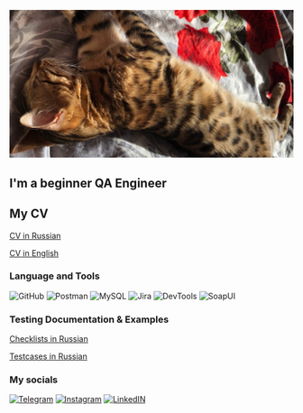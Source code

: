 ![Header](https://github.com/Wildy350/wildy350/blob/main/pics/x8SxNR01OSg.jpg)

## I'm a beginner QA Engineer

## My CV
[CV in Russian](https://drive.google.com/file/d/15WebHGt5n54lB0AFZeGQ-xnO7Gk6xqjr/view?usp=share_link)

[CV in English](https://drive.google.com/file/d/1zhI8QSwnmsvkJZlVEY6i5nyA2GUv1c7K/view?usp=share_link)

### Language and Tools
![GitHub](https://img.shields.io/badge/-GitHub-090909?style=for-the-badge&logo=github&logoColor=87CEFA)
![Postman](https://img.shields.io/badge/-Postman-090909?style=for-the-badge&logo=postman&logoColor=d28704)
![MySQL](https://img.shields.io/badge/-MySQL-090909?style=for-the-badge&logo=mysql&logoColor=125a2a)
![Jira](https://img.shields.io/badge/-Jira-090909?style=for-the-badge&logo=jira&logoColor=1d4fd7)
![DevTools](https://img.shields.io/badge/-DevTools-090909?style=for-the-badge&logo=google&logoColor=b70e2a)
![SoapUI](https://img.shields.io/badge/-SoapUI-090909?style=for-the-badge&logo=soapui&logoColor=ffeb0e)

### Testing Documentation & Examples
[Checklists in Russian](https://drive.google.com/drive/folders/1XvHxiOEezEoWT8gUjagFtdZZhvbXZNCg?usp=share_link)

[Testcases in Russian](https://docs.google.com/document/d/1kcMmmyhL8BxwBGkYyM7KBLdFRWclvUbD/edit?usp=share_link&ouid=107543338043180261978&rtpof=true&sd=true)

### My socials
[![Telegram](https://img.shields.io/badge/-Telegram-090909?style=for-the-badge&logo=telegram)](https://t.me/Wildy350)
[![Instagram](https://img.shields.io/badge/-Instagram-090909?style=for-the-badge&logo=instagram&logoColor=8d068d)](https://www.instagram.com/wildy350/)
[![LinkedIN](https://img.shields.io/badge/-LinkedIN-090909?style=for-the-badge&logo=linkedin&logoColor=0077ff)](https://www.linkedin.com/in/nikita-pantyushev-81b313228/)